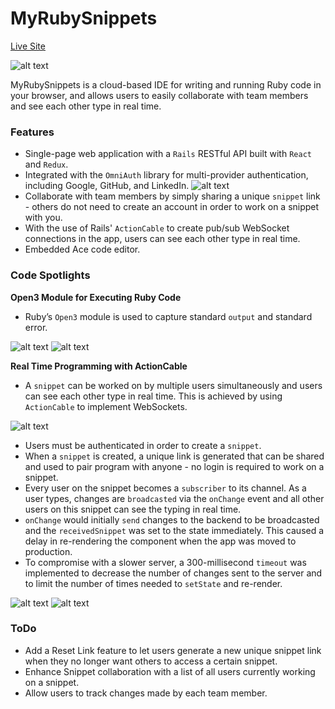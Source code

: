 # MyRubySnippets

[Live Site](https://mysterious-ridge-80923.herokuapp.com/)

![alt text](http://res.cloudinary.com/dcf4iyb6t/image/upload/v1532379887/MyRubySnippets/ReadMe/ezgif.com-video-to-gif_2.gif)

MyRubySnippets is a cloud-based IDE for writing and running Ruby code in your browser, and allows users to easily collaborate with team members and see each other type in real time.

### Features
* Single-page web application with a `Rails` RESTful API built with `React` and `Redux`.
* Integrated with the `OmniAuth` library for multi-provider authentication, including Google, GitHub, and LinkedIn.
![alt text](http://res.cloudinary.com/dcf4iyb6t/image/upload/c_scale,w_450/v1532226401/MyRubySnippets/ReadMe/omniauth_login.png)
* Collaborate with team members by simply sharing a unique `snippet` link - others do not need to create an account in order to work on a snippet with you.
* With the use of Rails' `ActionCable` to create pub/sub WebSocket connections in the app, users can see each other type in real time.
* Embedded Ace code editor.

### Code Spotlights

**Open3 Module for Executing Ruby Code**
* Ruby’s `Open3` module is used to capture standard `output` and standard error.

![alt text](http://res.cloudinary.com/dcf4iyb6t/image/upload/c_scale,w_525/v1532466259/MyRubySnippets/ReadMe/outputs_controller.png)
![alt text](http://res.cloudinary.com/dcf4iyb6t/image/upload/c_scale,w_600/v1532466259/MyRubySnippets/ReadMe/code_executor_rb_call.png)

**Real Time Programming with ActionCable**
* A `snippet` can be worked on by multiple users simultaneously and users can see each other type in real time. This is achieved by using `ActionCable` to implement WebSockets.

![alt text](http://res.cloudinary.com/dcf4iyb6t/image/upload/c_scale,w_550/v1532384877/MyRubySnippets/ReadMe/snippet_jsx_componendDidMount.png)

* Users must be authenticated in order to create a `snippet`. 
* When a `snippet` is created, a unique link is generated that can be shared and used to pair program with anyone - no login is required to work on a snippet.
* Every user on the snippet becomes a `subscriber` to its channel. As a user types, changes are `broadcasted` via the `onChange` event and all other users on this snippet can see the typing in real time.
* `onChange` would initially `send` changes to the backend to be broadcasted and the `receivedSnippet` was set to the state immediately. This caused a delay in re-rendering the component when the app was moved to production. 
* To compromise with a slower server, a 300-millisecond `timeout` was implemented to decrease the number of changes sent to the server and to limit the number of times needed to `setState` and re-render.

![alt text](http://res.cloudinary.com/dcf4iyb6t/image/upload/c_scale,w_550/v1532875264/MyRubySnippets/ReadMe/snippet_jsx_handleReceiveSnippet_onChange.png)
![alt text](http://res.cloudinary.com/dcf4iyb6t/image/upload/c_scale,w_475/v1532384830/MyRubySnippets/ReadMe/snippet_channel.png)

### ToDo
* Add a Reset Link feature to let users generate a new unique snippet link when they no longer want others to access a certain snippet.
* Enhance Snippet collaboration with a list of all users currently working on a snippet.
* Allow users to track changes made by each team member.
